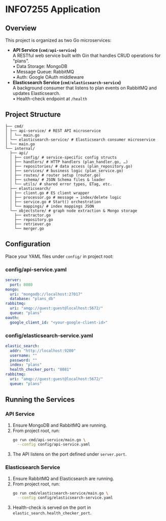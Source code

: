 # INFO7255 Application

## Overview

This project is organized as two Go microservices:

- **API Service (`cmd/api-service`)**  
  A RESTful web service built with Gin that handles CRUD operations for “plans”.  
  • Data Storage: MongoDB  
  • Message Queue: RabbitMQ  
  • Auth: Google OAuth middleware  
- **Elasticsearch Service (`cmd/elasticsearch-service`)**  
  A background consumer that listens to plan events on RabbitMQ and updates Elasticsearch.  
  • Health-check endpoint at `/health` 

## Project Structure
```
├── cmd/
│ ├── api-service/ # REST API microservice
│ │ └── main.go
│ └── elasticsearch-service/ # Elasticsearch consumer microservice
│ └── main.go
└── internal/
  ├── api/
  │ ├── config/ # service‐specific config structs
  │ ├── handlers/ # HTTP handlers (plan_handler.go, …)
  │ ├── repositories/ # data access (plan_repository.go)
  │ ├── services/ # business logic (plan_service.go)
  │ ├── routes/ # router setup (router.go)
  │ ├── schema/ # JSON Schema files & loader
  │ └── utils/ # shared error types, ETag, etc.
  ├── elasticsearch/
  │ ├── client.go # ES client wrapper
  │ ├── processor.go # message → index/delete logic
  │ ├── service.go # Start() orchestration
  │ └── mappings/ # index mappings JSON
  └── objectstore/ # graph node extraction & Mongo storage
    ├── extractor.go
    ├── repository.go
    ├── retriever.go
    └── merger.go
```

## Configuration

Place your YAML files under `config/` in project root:

### config/api-service.yaml
```yaml
server:
  port: 8080
mongo:
  uri: "mongodb://localhost:27017"
  database: "plans_db"
rabbitmq:
  uri: "amqp://guest:guest@localhost:5672/"
  queue: "plans"
oauth:
  google_client_id: "<your-google-client-id>"
```

### config/elasticsearch-service.yaml
```yaml
elastic_search:
  addr: "http://localhost:9200"
  username: ""
  password: ""
  index: "plans"
  health_checker_port: "8081"
rabbitmq:
  uri: "amqp://guest:guest@localhost:5672/"
  queue: "plans"
```

## Running the Services

### API Service

1. Ensure MongoDB and RabbitMQ are running.  
2. From project root, run:
   ```bash
   go run cmd/api-service/main.go \
     --config config/api-service.yaml
   ```
3. The API listens on the port defined under `server.port`.

### Elasticsearch Service

1. Ensure RabbitMQ and Elasticsearch are running.  
2. From project root, run:
   ```bash
   go run cmd/elasticsearch-service/main.go \
     --config config/elasticsearch-service.yaml
   ```
3. Health-check is served on the port in `elastic_search.health_checker_port`.